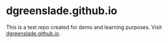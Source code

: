 # dgreenslade.github.io

This is a test repo created for demo and learning purposes.  Visit [dgreenslade.github.io](https://dgreenslade.github.io).
